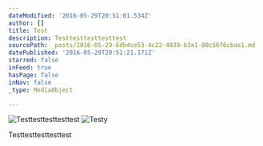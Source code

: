 ```yaml
---
dateModified: '2016-05-29T20:51:01.534Z'
author: []
title: Test
description: Testtesttesttesttest
sourcePath: _posts/2016-05-29-6db4ce53-4c22-4839-b3a1-00c56f6cbae1.md
datePublished: '2016-05-29T20:51:21.171Z'
starred: false
inFeed: true
hasPage: false
inNav: false
_type: MediaObject

---
```

![Testtesttesttesttest](https://the-grid-user-content.s3-us-west-2.amazonaws.com/616436c1-313e-4789-ae90-93ea3e614911.jpg)
![Testy](https://the-grid-user-content.s3-us-west-2.amazonaws.com/be86850a-60a2-4417-ba7c-ccdaddf84bdc.jpg)

Testtesttesttesttest
